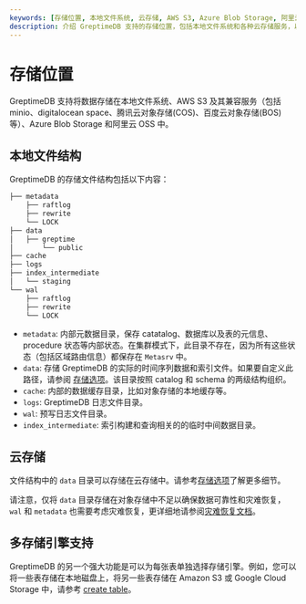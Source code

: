 ```yaml
---
keywords: [存储位置, 本地文件系统, 云存储, AWS S3, Azure Blob Storage, 阿里云 OSS, 存储文件结构]
description: 介绍 GreptimeDB 支持的存储位置，包括本地文件系统和各种云存储服务，以及存储文件结构。
---
```


# 存储位置

GreptimeDB 支持将数据存储在本地文件系统、AWS S3 及其兼容服务（包括 minio、digitalocean space、腾讯云对象存储(COS)、百度云对象存储(BOS)等）、Azure Blob Storage 和阿里云 OSS 中。

## 本地文件结构

GreptimeDB 的存储文件结构包括以下内容：

```cmd
├── metadata
    ├── raftlog
    ├── rewrite
    └── LOCK
├── data
│   ├── greptime
│       └── public
├── cache
├── logs
├── index_intermediate
│   └── staging
└── wal
    ├── raftlog
    ├── rewrite
    └── LOCK
```

- `metadata`: 内部元数据目录，保存 catatalog、数据库以及表的元信息、procedure 状态等内部状态。在集群模式下，此目录不存在，因为所有这些状态（包括区域路由信息）都保存在 `Metasrv` 中。
- `data`: 存储 GreptimeDB 的实际的时间序列数据和索引文件。如果要自定义此路径，请参阅 [存储选项](../deployments/configuration.md#storage-options)。该目录按照 catalog 和 schema 的两级结构组织。
- `cache`: 内部的数据缓存目录，比如对象存储的本地缓存等。
- `logs`: GreptimeDB 日志文件目录。
- `wal`:  预写日志文件目录。
- `index_intermediate`: 索引构建和查询相关的的临时中间数据目录。

## 云存储

文件结构中的 `data` 目录可以存储在云存储中。请参考[存储选项](../deployments/configuration.md#存储选项)了解更多细节。

请注意，仅将 `data` 目录存储在对象存储中不足以确保数据可靠性和灾难恢复，`wal` 和 `metadata` 也需要考虑灾难恢复，更详细地请参阅[灾难恢复文档](/user-guide/administration/disaster-recovery/overview.md)。

## 多存储引擎支持

GreptimeDB 的另一个强大功能是可以为每张表单独选择存储引擎。例如，您可以将一些表存储在本地磁盘上，将另一些表存储在 Amazon S3 或 Google Cloud Storage 中，请参考 [create table](/reference/sql/create.md#create-table)。

